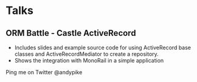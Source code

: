Talks
=====

ORM Battle - Castle ActiveRecord
--------------------------------

* Includes slides and example source code for using ActiveRecord base classes and ActiveRecordMediator to create a repository.
* Shows the integration with MonoRail in a simple application


Ping me on Twitter @andypike